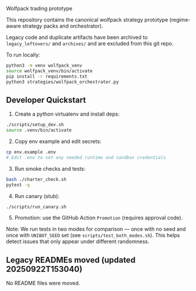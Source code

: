 Wolfpack trading prototype

This repository contains the canonical wolfpack strategy prototype (regime-aware strategy packs and orchestrator).


Legacy code and duplicate artifacts have been archived to `legacy_leftovers/` and `archives/` and are excluded from this git repo.

To run locally:

```bash
python3 -m venv wolfpack_venv
source wolfpack_venv/bin/activate
pip install -r requirements.txt
python3 strategies/wolfpack_orchestrator.py
```

## Developer Quickstart

1. Create a python virtualenv and install deps:

```bash
./scripts/setup_dev.sh
source .venv/bin/activate
```

2. Copy env example and edit secrets:

```bash
cp env.example .env
# Edit .env to set any needed runtime and sandbox credentials
```

3. Run smoke checks and tests:

```bash
bash ./charter_check.sh
pytest -q
```

4. Run canary (stub):

```bash
./scripts/run_canary.sh
```

5. Promotion: use the GitHub Action `Promotion` (requires approval code).

Note: We run tests in two modes for comparison — once with no seed and once with `UNIBOT_SEED` set (see `scripts/test_both_modes.sh`). This helps detect issues that only appear under different randomness.


## Legacy READMEs moved (updated 20250922T153040)

No README files were moved.
